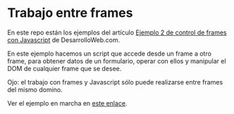 # Trabajo entre frames

En este repo están los ejemplos del artículo [Ejemplo 2 de control de frames con Javascript](https://desarrolloweb.com/articulos/1184.php) de DesarrolloWeb.com.

En este ejemplo hacemos un script que accede desde un frame a otro frame, para obtener datos de un formulario, operar con ellos y manipular el DOM de cualquier frame que se desee. 

Ojo: el trabajo con frames y Javascript sólo puede realizarse entre frames del mismo domino.

Ver el ejemplo en marcha en [este enlace](https://deswebcom.github.io/trabajo-entre-frames/).